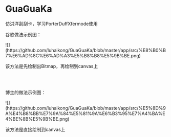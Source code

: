 # GuaGuaKa
仿洪洋刮刮卡，学习PorterDuffXfermode使用

<p>谷歌做法示例图：</p>
<p>
![](https://github.com/luhaikong/GuaGuaKa/blob/master/app/src/%E8%B0%B7%E6%AD%8C%E6%AD%A3%E5%B8%B8%E5%9B%BE.png)</p>
<p>该方法是先绘制出Bitmap，再绘制到canvas上</p>
<br>
<br>
<p>博主的做法示例图：</p>
<p>
![](https://github.com/luhaikong/GuaGuaKa/blob/master/app/src/%E5%8D%9A%E4%B8%BB%E7%9A%84%E5%81%9A%E6%B3%95%E7%A4%BA%E4%BE%8B%E5%9B%BE.png)
</p>
<p>该方法是直接绘制到canvas上</p>

